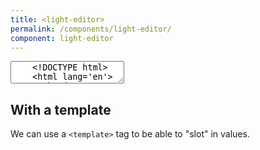 ```yaml
---
title: <light-editor>
permalink: /components/light-editor/
component: light-editor
---
```


<light-editor style="display: none;"></light-editor>

<light-editor>
  <textarea>
    <!DOCTYPE html>
    <html lang='en'>
      <head>
        <meta charset='UTF-8'>
        <title>Hello World</title>
      </head>
      <body>
        <main>
          <h1>Hello World</h1>
          Sup
          <script>console.log('Yo')</script>
        </main>
      </body>
    </html>
  </textarea>
</light-editor>

<light-preview inline-preview>
  <template slot="code">
    <light-editor>
      <textarea>
        <!DOCTYPE html>
        <html lang='en'>
          <head>
            <meta charset='UTF-8'>
            <title>Hello World</title>
          </head>
          <body>
            <main>
              <h1>Hello World</h1>
              Sup
              <script>console.log('Yo')</script>
              &lt;textarea&gt;&lt;/textarea&gt;
            </main>
          </body>
        </html>
      </textarea>
    </light-editor>
  </template>
</light-preview>

<light-preview inline-preview>
  <template slot='code'>
    <light-editor>
      <textarea>
        <!DOCTYPE html>
        <html lang='en'>
          <head>
            <meta charset='UTF-8'>
            <title>Hello World</title>
          </head>
          <body>
            <main>
              <h1>Hello World</h1>
              Sup
              <script>console.log('Yo')</script>
            </main>
          </body>
        </html>
      </textarea>
    </light-editor>
  </template>
</light-preview>

<light-preview inline-preview>
  <template slot='code'>
    <light-editor value="<!DOCTYPE html>
<html lang='en'>
  <head>
    <meta charset='UTF-8'>
    <title>Hello World</title>
  </head>
  <body>
    <main>
      <h1>Hello World</h1>
      Sup
      <script>console.log('Yo')</script>
    </main>
  </body>
</html>">
    </light-editor>
  </template>
</light-preview>


<light-preview inline-preview>
  <template slot="code">
    <light-editor value="<div>Hello World!</div>">
    </light-editor>
  </template>
</light-preview>

## With a template

We can use a `<template>` tag to be able to "slot" in values.

<light-preview inline-preview>
  <template slot="code">
    <light-editor>
      <template>
        <div>
          <div>Hello World</div>
          <div>What's up dude</div>
        </div>

        <template>
          A template in a template?!!?!?
        </template>

        This is madness!!
      </template>
    </light-editor>
  </template>
</light-preview>

## Changing the highlight language to CSS

By default, the highlighter from Highlight.js only supports HTML / CSS / JS.
This is intentional to keep the bundle size low.

<light-preview inline-preview>
  <template slot="code">
    <light-editor language="css">
      <template>
        html, body {
          min-height: 100%;
          height: 100%;
          padding: 0;
          margin: 0;
        }

        light-pen {
          height: 100%;
        }
      </template>
    </light-editor>
  </template>
</light-preview>
